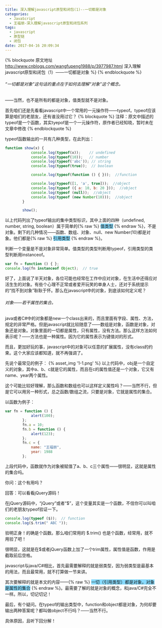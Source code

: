 ```yaml
---
title: 深入理解javascript原型和闭包(1)--一切都是对象
categories:
  - JavaScript
  - 王福朋-深入理解javascript原型和闭包系列
tags:
  - javascript
  - 原型链
  - 闭包
date: 2017-04-16 20:09:34
---
```

{% blockquote 原文地址 http://www.cnblogs.com/wangfupeng1988/p/3977987.html 深入理解javascript原型和闭包（1）——一切都是对象 %}
{% endblockquote %}
###### “一切都是对象”这句话的重点在于如何去理解“对象”这个概念。
——当然，也不是所有的都是对象，值类型就不是对象。



首先咱们还是先看看javascript中一个常用的一元操作符——typeof。typeof应该算是咱们的老朋友，还有谁没用过它？
{% blockquote %}
    注释：原文中描述的typeof是一个函数，其实tyepof是一个一元操作符，原作者已经知晓，暂时未在文章中修改
{% endblockquote %}

typeof函数输出的一共有几种类型，在此列出：
```javascript
function show(x) {
            console.log(typeof(x));    // undefined
            console.log(typeof(10));   // number
            console.log(typeof('abc')); // string
            console.log(typeof(true));  // boolean

            console.log(typeof(function () { }));  //function

            console.log(typeof([1, 'a', true]));  //object
            console.log(typeof ({ a: 10, b: 20 }));  //object
            console.log(typeof (null));  //object
            console.log(typeof (new Number(10)));  //object
        }

        show();
```
<!-- more -->
以上代码列出了typeof输出的集中类型标识，其中上面的四种（undefined, number, string, boolean）属于简单的{% raw %}
    <span style="background-color: #87daff;">值类型</span>
{% endraw %}，不是对象。剩下的几种情况——函数、数组、对象、null、new Number(10)都是对象。他们都是{% raw %}
                                                                   <span style="background-color: #87daff;">引用类型</span>
                                                                {% endraw %}。

判断一个变量是不是对象非常简单。值类型的类型判断用typeof，引用类型的类型判断用instanceof。
```javascript
var fn = function () { };
console.log(fn instanceof Object);  // true
```
好了，上面说了半天对象，各位可能也经常在工作中应对对象，在生活中还得应对活生生的对象。有些个心理不正常或者爱开玩笑的单身人士，还对于系统提示的“找不到对象”耿耿于怀。那么在javascript中的对象，到底该如何定义呢？
###### 对象——若干属性的集合。
java或者C#中的对象都是new一个class出来的，而且里面有字段、属性、方法，规定的非常严格。但是javascript就比较随意了——数组是对象，函数是对象，对象还是对象。对象里面的一切都是属性，只有属性，没有方法。那么这样方法如何表示呢？——方法也是一种属性。因为它的属性表示为键值对的形式。

而且，更加好玩的事，javascript中的对象可以任意的扩展属性，没有class的约束。这个大家应该都知道，就不再强调了。

先说个最常见的例子：
{% asset_img '1-1.png' %}
以上代码中，obj是一个自定义的对象，其中a、b、c就是它的属性，而且在c的属性值还是一个对象，它又有name、year两个属性。



这个可能比较好理解，那么函数和数组也可以这样定义属性吗？——当然不行，但是它可以用另一种形式，总之函数/数组之流，只要是对象，它就是属性的集合。

以函数为例子：
```javascript
var fn = function () {
            alert(100);
        };
        fn.a = 10;
        fn.b = function () {
            alert(123);
        };
        fn.c = {
            name: "王福朋",
            year: 1988
        };
```
上段代码中，函数就作为对象被赋值了a、b、c三个属性——很明显，这就是属性的集合吗。

你问：这个有用吗？

回答：可以看看jQuery源码！

在jQuery源码中，“jQuery”或者“$”，这个变量其实是一个函数，不信你可以叫咱们的老朋友typeof验证一下。
```javascript
console.log(typeof ($));  // function
console.log($.trim(" ABC "));
```
验明正身！的确是个函数。那么咱们常用的 $.trim() 也是个函数，经常用，就不用验了吧！

很明显，这就是在$或者jQuery函数上加了一个trim属性，属性值是函数，作用是截取前后空格。



javascript与java/C#相比，首先最需要解释的就是弱类型，因为弱类型是最基本的用法，而且最常用，就不打算做一节来讲。

其次要解释的就是本文的内容——{% raw %}
                   <span style="background-color: #87daff;">一切（引用类型）都是对象，对象是属性的集合</span>
               {% endraw %}。最需要了解的就是对象的概念，和java/C#完全不一样。所以，切记切记！



最后，有个疑问。在typeof的输出类型中，function和object都是对象，为何却要输出两种答案呢？都叫做object不行吗？——当然不行。

具体原因，且听下回分解！
